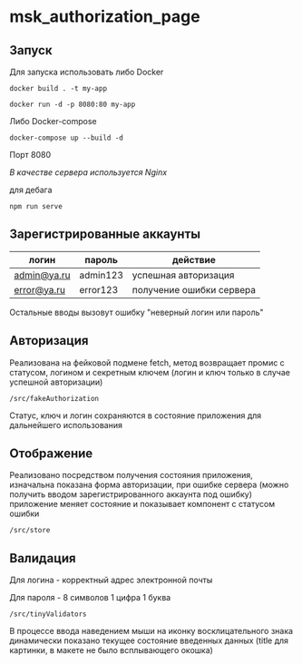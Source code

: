 # msk_authorization_page

## Запуск

Для запуска использовать либо Docker

`docker build . -t my-app`

`docker run -d -p 8080:80 my-app`

Либо Docker-compose

`docker-compose up --build -d`

Порт 8080

*В качестве сервера используется Nginx*

для дебага

`npm run serve`

## Зарегистрированные аккаунты

| логин  | пароль | действие                               |
| ----------- | ------------ | ---------------------------------------------- |
| admin@ya.ru | admin123     | успешная авторизация        |
| error@ya.ru | error123     | получение ошибки сервера |

Остальные вводы вызовут ошибку "неверный логин или пароль"

## Авторизация

Реализована на фейковой подмене fetch, метод возвращает промис с статусом, логином и секретным ключем (логин и ключ только в случае успешной авторизации)

`/src/fakeAuthorization`

Статус, ключ и логин сохраняются в состояние приложения для дальнейшего использования

## Отображение

Реализовано посредством получения состояния приложения, изначальна показана форма авторизации, при ошибке сервера (можно получить вводом зарегистрированного аккаунта под ошибку) приложение меняет состояние и показывает компонент с статусом ошибки

`/src/store`

## Валидация

Для логина - корректный адрес электронной почты

Для пароля - 8 символов 1 цифра 1 буква

`/src/tinyValidators`

В процессе ввода наведением мыши на иконку восклицательного знака динамически показано текущее состояние введенных данных (title для картинки, в макете не было всплывающего окошка)
